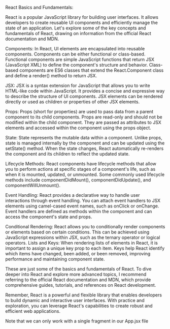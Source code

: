 <!-- *React basics: -->

React Basics and Fundamentals:

React is a popular JavaScript library for building user interfaces. It allows developers to create reusable UI components and efficiently manage the state of an application. Let's explore some of the key concepts and fundamentals of React, drawing on information from the official React documentation and MDN.

Components: In React, UI elements are encapsulated into reusable components. Components can be either functional or class-based. Functional components are simple JavaScript functions that return JSX (JavaScript XML) to define the component's structure and behavior. Class-based components are ES6 classes that extend the React.Component class and define a render() method to return JSX.

JSX: JSX is a syntax extension for JavaScript that allows you to write HTML-like code within JavaScript. It provides a concise and expressive way to describe the structure of UI components. JSX elements can be rendered directly or used as children or properties of other JSX elements.

Props: Props (short for properties) are used to pass data from a parent component to its child components. Props are read-only and should not be modified within the child component. They are passed as attributes to JSX elements and accessed within the component using the props object.

State: State represents the mutable data within a component. Unlike props, state is managed internally by the component and can be updated using the setState() method. When the state changes, React automatically re-renders the component and its children to reflect the updated state.

Lifecycle Methods: React components have lifecycle methods that allow you to perform actions at specific stages of a component's life, such as when it is mounted, updated, or unmounted. Some commonly used lifecycle methods include componentDidMount(), componentDidUpdate(), and componentWillUnmount().

Event Handling: React provides a declarative way to handle user interactions through event handling. You can attach event handlers to JSX elements using camel-cased event names, such as onClick or onChange. Event handlers are defined as methods within the component and can access the component's state and props.

Conditional Rendering: React allows you to conditionally render components or elements based on certain conditions. This can be achieved using JavaScript expressions within JSX, such as the ternary operator or logical operators.
Lists and Keys: When rendering lists of elements in React, it is important to assign a unique key prop to each item. Keys help React identify which items have changed, been added, or been removed, improving performance and maintaining component state.

These are just some of the basics and fundamentals of React. To dive deeper into React and explore more advanced topics, I recommend referring to the official React documentation and MDN, which provide comprehensive guides, tutorials, and references on React development.

Remember, React is a powerful and flexible library that enables developers to build dynamic and interactive user interfaces. With practice and exploration, you can leverage React's capabilities to create robust and efficient web applications.


Note that we can only work with a single fragment in our App.jsx file